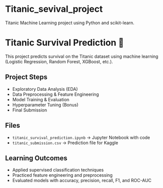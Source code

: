 
# Titanic_sevival_project
Titanic Machine Learning project using Python and scikit-learn.
# Titanic Survival Prediction 🚢

This project predicts survival on the Titanic dataset using machine learning (Logistic Regression, Random Forest, XGBoost, etc.).

## Project Steps
- Exploratory Data Analysis (EDA)
- Data Preprocessing & Feature Engineering
- Model Training & Evaluation
- Hyperparameter Tuning (Bonus)
- Final Submission

## Files
- `titanic_survival_prediction.ipynb` → Jupyter Notebook with code
- `titanic_submission.csv` → Prediction file for Kaggle

## Learning Outcomes
- Applied supervised classification techniques
- Practiced feature engineering and preprocessing
- Evaluated models with accuracy, precision, recall, F1, and ROC-AUC

